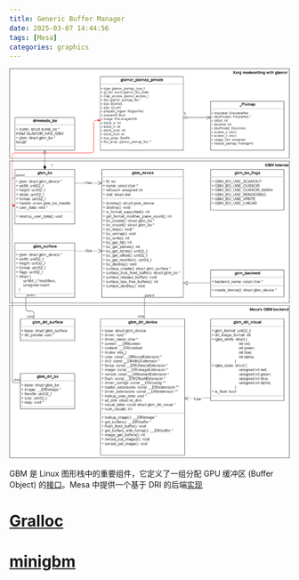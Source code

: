 ```yaml
---
title: Generic Buffer Manager 
date: 2025-03-07 14:44:56
tags: [Mesa]
categories: graphics
---
```


![gbm dri backend implemented in Mesa](/images/gbm/gbm.png)

<!--more-->

GBM 是 Linux 图形栈中的重要组件，它定义了一组分配 GPU 缓冲区 (Buffer Object) 的[接口](https://gitlab.freedesktop.org/mesa/mesa/-/blob/main/src/gbm/main/gbm.h)。Mesa 中提供一个基于 DRI 的后端[实现](https://gitlab.freedesktop.org/mesa/mesa/-/tree/main/src/gbm/backends/dri)

# [Gralloc](https://android.googlesource.com/platform/hardware/libhardware/)

# [minigbm](https://chromium.googlesource.com/chromiumos/platform/minigbm/)
